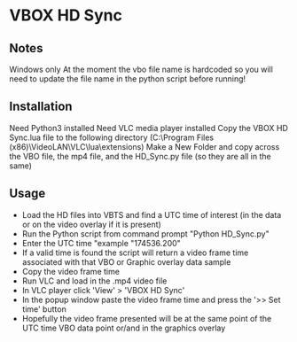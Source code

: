 # VBOX HD Sync

## Notes
Windows only
At the moment the vbo file name is hardcoded so you will need to update the file name in the python script before running!

## Installation
Need Python3 installed
Need VLC media player installed 
Copy the VBOX HD Sync.lua file to the following directory (C:\Program Files (x86)\VideoLAN\VLC\lua\extensions)
Make a New Folder and copy across the VBO file, the mp4 file, and the HD_Sync.py file (so they are all in the same)

## Usage
- Load the HD files into VBTS and find a UTC time of interest (in the data or on the video overlay if it is present)
- Run the Python script from command prompt "Python HD_Sync.py"
- Enter the UTC time "example "174536.200"
- If a valid time is found the script will return a video frame time associated with that VBO or Graphic overlay data sample
- Copy the video frame time 
- Run VLC and load in the .mp4 video file
- In VLC player click 'View' > 'VBOX HD Sync' 
- In the popup window paste the video frame time and press the '>> Set time' button
- Hopefully the video frame presented will be at the same point of the UTC time VBO data point or/and in the graphics overlay


